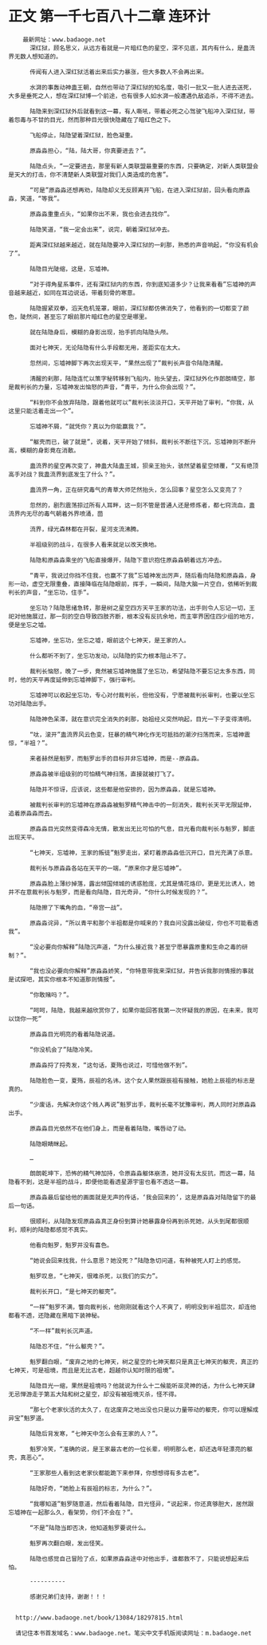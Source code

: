 # 正文 第一千七百八十二章 连环计
        最新网址：www.badaoge.net
          深红狱，顾名思义，从远方看就是一片暗红色的星空，深不见底，其内有什么，是蛊流界无数人想知道的。
      
          传闻有人进入深红狱活着出来后实力暴涨，但大多数人不会再出来。
      
          水湃的事轰动神蛊王朝，自然也带动了深红狱的知名度，吸引一批又一批人进去送死，大多是垂死之人，想在深红狱博一个前途，也有很多人如水湃一般遭遇仇敌追杀，不得不进去。
      
          陆隐来到深红狱外后就看到这一幕，有人嘶吼，带着必死之心驾驶飞船冲入深红狱，带着怨毒与不甘的目光，然而那种目光很快隐藏在了暗红色之下。
      
          飞船停止，陆隐望着深红狱，脸色凝重。
      
          原淼淼担心，“陆，陆大哥，你真要进去？”。
      
          陆隐点头，“一定要进去，那里有新人类联盟最重要的东西，只要确定，对新人类联盟会是天大的打击，你不清楚新人类联盟对我们人类造成的危害”。
      
          “可是”原淼淼还想再劝，陆隐却义无反顾离开飞船，在进入深红狱前，回头看向原淼淼，笑道，“等我”。
      
          原淼淼重重点头，“如果你出不来，我也会进去找你”。
      
          陆隐笑道，“我一定会出来”，说完，朝着深红狱冲去。
      
          距离深红狱越来越近，就在陆隐要冲入深红狱的一刹那，熟悉的声音响起，“你没有机会了”。
      
          陆隐目光陡缩，这是，忘墟神。
      
          “对于得角星系事件，还有深红狱内的东西，你到底知道多少？让我来看看”忘墟神的声音越来越近，如同在耳边说话，带着刻骨的寒意。
      
          陆隐握紧双拳，滔天危机笼罩，眼前，深红狱都仿佛消失了，他看到的一切都变了颜色，陡然间，甚至忘了眼前那片暗红色的星空是哪里。
      
          就在陆隐身后，模糊的身影出现，抬手抓向陆隐头颅。
      
          面对七神天，无论陆隐有什么手段都无用，差距实在太大。
      
          忽然间，忘墟神脚下再次出现天平，“果然出现了”裁判长声音令陆隐清醒。
      
          清醒的刹那，陆隐连忙以策字秘转移到飞船内，抬头望去，深红狱外化作郎朗晴空，那是裁判长的力量，忘墟神发出恼怒的声音，“青平，为什么你会出现？”。
      
          “料到你不会放弃陆隐，跟着他就可以”裁判长淡淡开口，天平开始了审判，“你我，从这里只能活着走出一个”。
      
          忘墟神不屑，“就凭你？真以为你能赢我？”。
      
          “躯壳而已，破了就是”，说着，天平开始了倾斜，裁判长不断往下沉，忘墟神则不断升高，模糊的身影竟在消散。
      
          蛊流界的星空再次变了，神蛊大陆蛊王城，狈亲王抬头，骇然望着星空倾覆，“又有绝顶高手对战？我蛊流界到底发生了什么？”。
      
          蛊流界一角，正在研究毒气的青草大师茫然抬头，怎么回事？星空怎么又变亮了？
      
          忽然的，剧烈震荡掠过所有人耳畔，这一刻不管是普通人还是修炼者，都七窍流血，蛊流界内无尽的毒气朝着外界喷涌，茴
      
          流界，绿光森林都在开裂，星河支流沸腾。
      
          半祖级别的战斗，在很多人看来就足以改天换地。
      
          陆隐和原淼淼乘坐的飞船直接爆开，陆隐下意识抱住原淼淼朝着远方冲去。
      
          “青平，我说过你挡不住我，也赢不了我”忘墟神发出厉声，随后看向陆隐和原淼淼，身形一动，虚空无限重叠，直接降临在陆隐眼前，挥手，一瞬间，陆隐大脑一片空白，依稀听到裁判长的声音，“坐忘功，住手”。
      
          坐忘功？陆隐思绪急转，那是树之星空四方天平王家的功法，出手则令人忘记一切，王祀对他施展过，那一刻的空白导致四肢齐断，根本没有反抗余地，而主宰界困住四少组的地方，便是坐忘之墟。
      
          忘墟神，坐忘功，坐忘之墟，眼前这个七神天，是王家的人。
      
          什么都听不到了，坐忘功发动，以陆隐的实力根本阻止不了。
      
          裁判长恼怒，晚了一步，竟然被忘墟神施展了坐忘功，希望陆隐不要忘记太多东西，同时，他的天平再度延伸到忘墟神脚下，强行审判。
      
          忘墟神可以收起坐忘功，专心对付裁判长，但他没有，宁愿被裁判长审判，也要以坐忘功对陆隐出手。
      
          陆隐神色呆滞，就在意识完全消失的刹那，始祖经义突然响起，目光一下子变得清明。
      
          “呔，滚开”蛊流界风云色变，狂暴的精气神化作无可抵挡的潮汐扫荡而来，忘墟神震惊，“半祖？”。
      
          来者赫然是魁罗，而魁罗出手的目标并非忘墟神，而是--原淼淼。
      
          原淼淼被半组级别的可怕精气神扫荡，直接就被打飞了。
      
          陆隐并不惊讶，应该说，这些都是他安排的，因为原淼淼，就是忘墟神。
      
          被裁判长审判的忘墟神在原淼淼被魁罗精气神击中的一刻消失，裁判长天平无限延伸，追着原淼淼而去。
      
          原淼淼目光突然变得森冷无情，散发出无比可怕的气息，目光看向裁判长与魁罗，脚底出现天平。
      
          “七神天，忘墟神，王家的叛徒”魁罗走出，紧盯着原淼淼低沉开口，目光充满了杀意。
      
          裁判长与原淼淼各站在天平的一端，“原来你才是忘墟神”。
      
          原淼淼脸上薄纱掉落，露出倾国倾城的诱惑脸庞，尤其是情花烙印，更是无比诱人，她并不在意裁判长与魁罗，而是看向陆隐，目光奇异，“你什么时候发现的？”。
      
          陆隐擦了下嘴角的血，“帝宫一战”。
      
          原淼淼诧异，“所以青平和那个半祖都是你喊来的？我自问没露出破绽，你也不可能看透我”。
      
          “没必要向你解释”陆隐沉声道，“为什么接近我？甚至宁愿暴露原重和生命之毒的研制？”。
      
          “我也没必要向你解释”原淼淼娇笑，“你特意带我来深红狱，并告诉我那则情报的事就是试探吧，其实你根本不知道那则情报”。
      
          “你敢赌吗？”。
      
          “呵呵，陆隐，我越来越欣赏你了，如果你能回答我第一次怀疑我的原因，在未来，我可以饶你一死”
      
          原淼淼目光明亮的看着陆隐说道。
      
          “你没机会了”陆隐冷笑。
      
          原淼淼捋了捋秀发，“这句话，夏殇也说过，可惜他做不到”。
      
          陆隐脸色一变，夏殇，辰祖的名讳，这个女人果然跟辰祖有接触，她脸上辰祖的标志是真的。
      
          “少废话，先解决你这个贱人再说”魁罗出手，裁判长毫不犹豫审判，两人同时对原淼淼出手。
      
          原淼淼目光依然不在他们身上，而是看着陆隐，嘴唇动了动。
      
          陆隐眼睛眯起。
      
          …
      
          朗朗乾坤下，恐怖的精气神加持，令原淼淼躯体崩溃，她并没有太反抗，而这一幕，陆隐看不到，这是半祖的战斗，即便他能看透星源宇宙也看不透这一幕。
      
          原淼淼最后留给他的画面就是无声的传话，‘我会回来的’，这是原淼淼对陆隐留下的最后一句话。
      
          很顺利，从陆隐发现原淼淼真正身份到算计她暴露身份再到杀死她，从头到尾都很顺利，顺利的陆隐都感觉不真实。
      
          他看向魁罗，魁罗并没有喜色。
      
          “她说会回来找我，什么意思？她没死？”陆隐急切问道，有种被死人盯上的感觉。
      
          魁罗叹息，“七神天，很难杀死，以我们的实力”。
      
          裁判长开口，“是七神天的躯壳”。
      
          “一样”魁罗不满，瞥向裁判长，他刚刚就看这个人不爽了，明明没到半祖层次，却连他都看不透，还隐藏在黑暗下装神秘。
      
          “不一样”裁判长沉声道。
      
          陆隐忍不住，“什么躯壳？”。
      
          魁罗翻白眼，“废弃之地的七神天，树之星空的七神天都只是真正七神天的躯壳，真正的七神天，可是祖境，而且是无比古老，超越你认知时限的祖境”。
      
          陆隐目光一缩，果然是祖境吗？他就说为什么十二候能听巫灵神的话，为什么七神天肆无忌惮游走于第五大陆和树之星空，却没有被祖境灭杀，怪不得。
      
          “那七个老家伙活的太久了，在这废弃之地出没也只是以力量带动的躯壳，你可以理解成异宝”魁罗道。
      
          陆隐后背发寒，“七神天中怎么会有王家的人？”。
      
          魁罗冷笑，“准确的说，是王家最古老的一位长辈，明明那么老，却还选年轻漂亮的躯壳，真恶心”。
      
          “王家那些人看到这老家伙都能跪下来参拜，你想想得有多古老”。
      
          陆隐好奇，“她脸上有辰祖的标志，为什么？”。
      
          “我哪知道”魁罗随意道，然后看着陆隐，目光怪异，“说起来，你还真够胆大，居然跟忘墟神在一起那么久，看架势，你们不会在？”。
      
          “不是”陆隐当即否决，他知道魁罗要说什么。
      
          魁罗再次翻白眼，发出怪笑。
      
          陆隐也感觉自己冒险了点，如果原淼淼途中对他出手，谁都救不了，只能说想起来后怕。
      
          ----------
      
          感谢兄弟们支持，谢谢！！！
      
      
      http://www.badaoge.net/book/13084/18297815.html
      
      请记住本书首发域名：www.badaoge.net。笔尖中文手机版阅读网址：m.badaoge.net